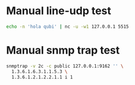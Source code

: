 # Manual line-udp test

```bash
echo -n 'hola qubi' | nc -u -w1 127.0.0.1 5515
```

# Manual snmp trap test

```bash
snmptrap -v 2c -c public 127.0.0.1:9162 '' \
  1.3.6.1.6.3.1.1.5.3 \
  1.3.6.1.2.1.2.2.1.1 i 1
```



